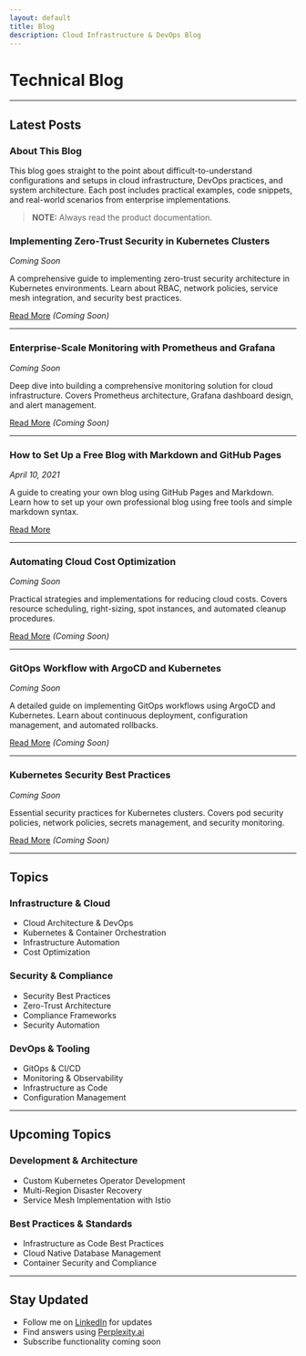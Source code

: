 ```yaml
---
layout: default
title: Blog
description: Cloud Infrastructure & DevOps Blog
---
```


# Technical Blog

---

## Latest Posts

### About This Blog
This blog goes straight to the point about difficult-to-understand configurations and setups in cloud infrastructure, DevOps practices, and system architecture. Each post includes practical examples, code snippets, and real-world scenarios from enterprise implementations.
> **NOTE:** Always read the product documentation.

### Implementing Zero-Trust Security in Kubernetes Clusters
*Coming Soon*

A comprehensive guide to implementing zero-trust security architecture in Kubernetes environments. Learn about RBAC, network policies, service mesh integration, and security best practices.

[Read More](/implementing-zero-trust-security-in-kubernetes) *(Coming Soon)*

---

### Enterprise-Scale Monitoring with Prometheus and Grafana
*Coming Soon*

Deep dive into building a comprehensive monitoring solution for cloud infrastructure. Covers Prometheus architecture, Grafana dashboard design, and alert management.

[Read More](/enterprise-monitoring-with-prometheus-grafana) *(Coming Soon)*

---

### How to Set Up a Free Blog with Markdown and GitHub Pages
*April 10, 2021*

A guide to creating your own blog using GitHub Pages and Markdown. Learn how to set up your own professional blog using free tools and simple markdown syntax.

[Read More](/how-to-setup-a-free-blog-with-markdown-and-github-pages)

---

### Automating Cloud Cost Optimization
*Coming Soon*

Practical strategies and implementations for reducing cloud costs. Covers resource scheduling, right-sizing, spot instances, and automated cleanup procedures.

[Read More](/automating-cloud-cost-optimization) *(Coming Soon)*

---

### GitOps Workflow with ArgoCD and Kubernetes
*Coming Soon*

A detailed guide on implementing GitOps workflows using ArgoCD and Kubernetes. Learn about continuous deployment, configuration management, and automated rollbacks.

[Read More](/gitops-workflow-with-argocd) *(Coming Soon)*

---

### Kubernetes Security Best Practices
*Coming Soon*

Essential security practices for Kubernetes clusters. Covers pod security policies, network policies, secrets management, and security monitoring.

[Read More](/kubernetes-security-best-practices) *(Coming Soon)*

---

## Topics

### Infrastructure & Cloud
- Cloud Architecture & DevOps
- Kubernetes & Container Orchestration
- Infrastructure Automation
- Cost Optimization

### Security & Compliance
- Security Best Practices
- Zero-Trust Architecture
- Compliance Frameworks
- Security Automation

### DevOps & Tooling
- GitOps & CI/CD
- Monitoring & Observability
- Infrastructure as Code
- Configuration Management

---

## Upcoming Topics

### Development & Architecture
- Custom Kubernetes Operator Development
- Multi-Region Disaster Recovery
- Service Mesh Implementation with Istio

### Best Practices & Standards
- Infrastructure as Code Best Practices
- Cloud Native Database Management
- Container Security and Compliance

---

## Stay Updated

- Follow me on [LinkedIn](https://www.linkedin.com/in/oscarordu/) for updates
- Find answers using [Perplexity.ai](https://www.perplexity.ai/)
- Subscribe functionality coming soon
